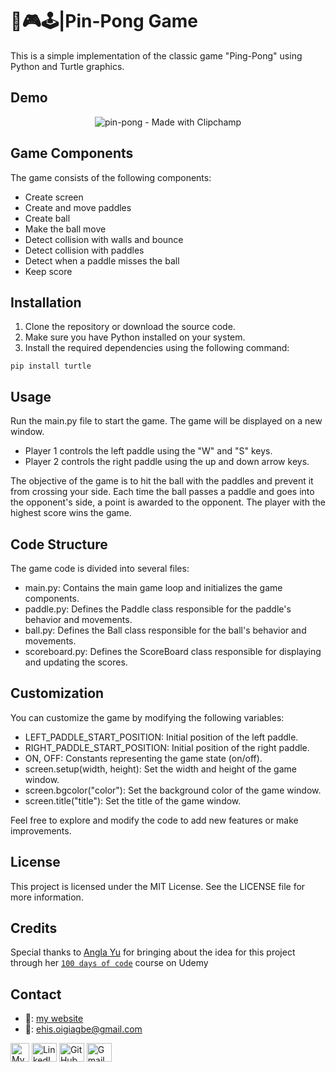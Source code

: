 # 🏓🎮🕹️|Pin-Pong Game

This is a simple implementation of the classic game "Ping-Pong" using Python and Turtle graphics.

## Demo
<div align="center">
  <img src="https://github.com/Ehiane/100_days_of_code_in_python-Projects/assets/79903725/7b150bc8-89b5-4f8e-b297-fc21d559ddcf" alt="pin-pong - Made with Clipchamp">
</div>



## Game Components

The game consists of the following components:

- Create screen
- Create and move paddles
- Create ball
- Make the ball move
- Detect collision with walls and bounce
- Detect collision with paddles
- Detect when a paddle misses the ball
- Keep score

## Installation

1. Clone the repository or download the source code.
2. Make sure you have Python installed on your system.
3. Install the required dependencies using the following command:

```shell
pip install turtle
```
## Usage
Run the main.py file to start the game. The game will be displayed on a new window.

* Player 1 controls the left paddle using the "W" and "S" keys.
* Player 2 controls the right paddle using the up and down arrow keys.

The objective of the game is to hit the ball with the paddles and prevent it from crossing your side. Each time the ball passes a paddle and goes into the opponent's side, a point is awarded to the opponent. The player with the highest score wins the game.
## Code Structure
The game code is divided into several files:

* main.py: Contains the main game loop and initializes the game components.
* paddle.py: Defines the Paddle class responsible for the paddle's behavior and movements.
* ball.py: Defines the Ball class responsible for the ball's behavior and movements.
* scoreboard.py: Defines the ScoreBoard class responsible for displaying and updating the scores.
## Customization
You can customize the game by modifying the following variables:

* LEFT_PADDLE_START_POSITION: Initial position of the left paddle.
* RIGHT_PADDLE_START_POSITION: Initial position of the right paddle.
* ON, OFF: Constants representing the game state (on/off).
* screen.setup(width, height): Set the width and height of the game window.
* screen.bgcolor("color"): Set the background color of the game window.
* screen.title("title"): Set the title of the game window.

Feel free to explore and modify the code to add new features or make improvements.

## License
This project is licensed under the MIT License. See the LICENSE file for more information.

## Credits
Special thanks to [Angla Yu](https://twitter.com/yu_angela) for bringing about the idea for this project through her [`100 days of code`](https://www.udemy.com/course/100-days-of-code/) course on Udemy


## Contact
*  🔗: [my website](http://www.ehiane.info/) 
*  📧: ehis.oigiagbe@gmail.com
<p align="left">
    <a href="http://www.ehiane.info/" target="_blank"><img align="center" src="https://github.com/Ehiane/100_days_of_code_in_python-Projects/assets/79903725/55af3614-5f7d-4774-be46-e26a1d98f97d" alt="My Website" height="30" width="30" /></a>
    <a href="https://www.linkedin.com/in/ehiane-oigiagbe/" target="_blank"><img align="center" src="https://raw.githubusercontent.com/rahuldkjain/github-profile-readme-generator/master/src/images/icons/Social/linked-in-alt.svg" alt="LinkedIn" height="30" width="40" /></a>
    <a href="https://github.com/Ehiane" target="_blank"><img align="center" src="https://raw.githubusercontent.com/rahuldkjain/github-profile-readme-generator/master/src/images/icons/Social/github.svg" alt="GitHub" height="30" width="40" /></a>
    <a href="mailto:ehis.oigiagbe@gmail.com" target="_blank"><img align="center" src="https://github.com/Ehiane/100_days_of_code_in_python-Projects/assets/79903725/5018798f-b468-4411-897a-085da028be38" alt="Gmail" height="30" width="40" /></a>
</p>

